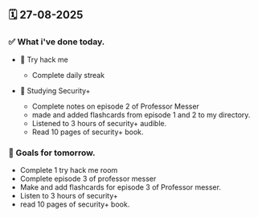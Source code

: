 ## 🗓️ 27-08-2025

### ✅ What i've done today.
- 👾 Try hack me
  - Complete daily streak
 
- 📝 Studying Security+
  - Complete notes on episode 2 of Professor Messer
  - made and added flashcards from episode 1 and 2 to my directory.
  - Listened to 3 hours of security+ audible.
  - Read 10 pages of security+ book.

### 🎯 Goals for tomorrow.
- Complete 1 try hack me room
- Complete episode 3 of professor messer
- Make and add flashcards for episode 3 of Professor messer.
- Listen to 3 hours of security+
- read 10 pages of security+ book.
